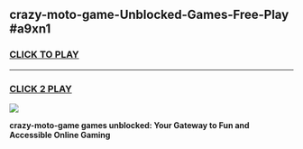 
## crazy-moto-game-Unblocked-Games-Free-Play #a9xn1
<h3>
<a href="https://us.freeplayer.one?title=crazy-moto-game&ref=9M">CLICK TO PLAY</a></h3>
<hr>

<h3>
<a href="https://us.freeplayer.one?title=crazy-moto-game&ref=9M">CLICK 2 PLAY</a>
  
</h3>

<a href="https://us.freeplayer.one?title=crazy-moto-game&ref=9M"><img src="https://clearcache.store/games.png"></a>


**crazy-moto-game games unblocked: Your Gateway to Fun and Accessible Online Gaming**
